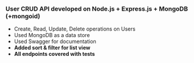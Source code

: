 ### User CRUD API developed on Node.js + Express.js + MongoDB (+mongoid)
- Create, Read, Update, Delete operations on Users
- Used MongoDB as a data store
- Used Swagger for documentation
- **Added sort & filter for list view**
- **All endpoints covered with tests**